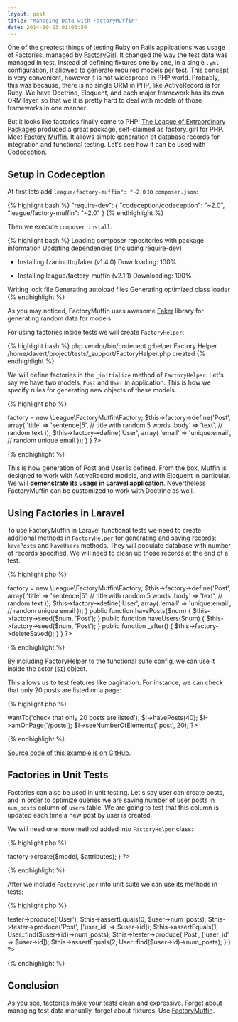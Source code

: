 ```yaml
---
layout: post
title: "Managing Data with FactoryMuffin"
date: 2014-10-23 01:03:50
---
```


One of the greatest things of testing Ruby on Rails applications was usage of Factories, managed by [FactoryGirl](https://github.com/thoughtbot/factory_girl). It changed the way the test data was managed in test. Instead of defining fixtures one by one, in a single `.yml` configuration, it allowed to generate required models per test. This concept is very convenient, however it is not widespread in PHP world. Probably, this was because, there is no single ORM in PHP, like ActiveRecord is for Ruby. We have Doctrine, Eloquent, and each major framework has its own ORM layer, so that we it is pretty hard to deal with models of those frameworks in one manner.

But it looks like factories finally came to PHP! [The League of Extraordinary Packages](http://thephpleague.com/) produced a great package, self-claimed as factory_girl for PHP. Meet [Factory Muffin](http://factory-muffin.thephpleague.com/). It allows simple generation of database records for integration and functional testing. Let's see how it can be used with Codeception.

## Setup in Codeception

At first lets add `league/factory-muffin": "~2.0` to `composer.json`:

{% highlight bash %}
"require-dev": {
    "codeception/codeception": "~2.0",
    "league/factory-muffin": "~2.0"
}
{% endhighlight %}

Then we execute `composer install`.

{% highlight bash %}
Loading composer repositories with package information
Updating dependencies (including require-dev)
  - Installing fzaninotto/faker (v1.4.0)
    Downloading: 100%         

  - Installing league/factory-muffin (v2.1.1)
    Downloading: 100%         

Writing lock file
Generating autoload files
Generating optimized class loader
{% endhighlight %}

As you may noticed, FactoryMuffin uses awesome [Faker](https://github.com/fzaninotto/Faker) library for generating random data for models. 

For using factories inside tests we will create `FactoryHelper`:

{% highlight bash %}
php vendor/bin/codecept g:helper Factory
Helper /home/davert/project/tests/_support/FactoryHelper.php created
{% endhighlight %}

We will define factories in the `_initialize` method of `FactoryHelper`.
Let's say we have two models, `Post` and `User` in application. This is how we specify rules for generating new objects of these models. 

{% highlight php %}
<?php
class FactoryHelper extends \Codeception\Module
{
    /**
     * @var \League\FactoryMuffin\Factory
     */
    protected $factory;
    
    public function _initialize()
    {
        $this->factory = new \League\FactoryMuffin\Factory;
        $this->factory->define('Post', array(
            'title'    => 'sentence|5', // title with random 5 words
            'body'   => 'text', // random text
        ));

        $this->factory->define('User', array(
            'email' => 'unique:email', // random unique email
        ));
    }
}
?>
{% endhighlight %}

This is how generation of Post and User is defined. From the box, Muffin is designed to work with ActiveRecord models, and with Eloquent in particular.
We will **demonstrate its usage in Laravel application**. Nevertheless FactoryMuffin can be customized to work with Doctrine as well.

## Using Factories in Laravel

To use FactoryMuffin in Laravel functional tests we need to create additional methods in `FactoryHelper` for generating and saving records: `havePosts` and `haveUsers` methods. They will populate database with number of records specified. We will need to clean up those records at the end of a test.

{% highlight php %}
<?php
class FactoryHelper extends \Codeception\Module
{
    /**
     * @var \League\FactoryMuffin\Factory
     */
    protected $factory;
    
    public function _initialize()
    {
        $this->factory = new \League\FactoryMuffin\Factory;
        $this->factory->define('Post', array(
            'title'    => 'sentence|5', // title with random 5 words
            'body'   => 'text', // random text
        ));

        $this->factory->define('User', array(
            'email' => 'unique:email', // random unique email
        ));
    }

    public function havePosts($num)
    {
        $this->factory->seed($num, 'Post');
    }

    public function haveUsers($num)
    {
        $this->factory->seed($num, 'Post');
    }

    public function _after()
    {
        $this->factory->deleteSaved();
    }
}
?>
{% endhighlight %}

By including FactoryHelper to the functional suite config, we can use it inside the actor (`$I`) object. 

This allows us to test features like pagination. For instance, we can check that only 20 posts are listed on a page:

{% highlight php %}
<?php
$I = new FunctionalTester($scenario);
$I->wantTo('check that only 20 posts are listed');
$I->havePosts(40);
$I->amOnPage('/posts');
$I->seeNumberOfElements('.post', 20);
?>
{% endhighlight %}

[Source code of this example is on GitHub](https://github.com/Codeception/sample-l4-app/commit/7057518d41eaff6bbba2d4bea7aee400cf504492).

## Factories in Unit Tests

Factories can also be used in unit testing. Let's say user can create posts, and in order to optimize queries we are saving number of user posts in `num_posts` column of `users` table. We are going to test that this column is updated each time a new post by user is created. 

We will need one more method added into `FactoryHelper` class:

{% highlight php %}
<?php
public function produce($model, $attributes = array())
{
    return $this->factory->create($model, $attributes);
}
?>
{% endhighlight %}

After we include `FactoryHelper` into unit suite we can use its methods in tests:

{% highlight php %}
<?php
class UserTest extends \Codeception\TestCase\Test
{
    /**
     * @var UnitTester
     */
    protected $tester;

    function testCounterCache()
    {
        $user = $this->tester->produce('User');
        $this->assertEquals(0, $user->num_posts);

        $this->tester->produce('Post', ['user_id' => $user->id]);
        $this->assertEquals(1, User::find($user->id)->num_posts);

        $this->tester->produce('Post', ['user_id' => $user->id]);
        $this->assertEquals(2, User::find($user->id)->num_posts);
    }
}
?>
{% endhighlight %}

## Conclusion

As you see, factories make your tests clean and expressive. 
Forget about managing test data manually, forget about fixtures. Use [FactoryMuffin](http://factory-muffin.thephpleague.com/).